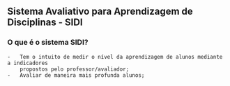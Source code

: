 ##  Sistema Avaliativo para Aprendizagem de Disciplinas - SIDI


### O que é o sistema SIDI?
    -   Tem o intuito de medir o nível da aprendizagem de alunos mediante a indicadores 
        propostos pelo professor/avaliador;
    -   Avaliar de maneira mais profunda alunos;
